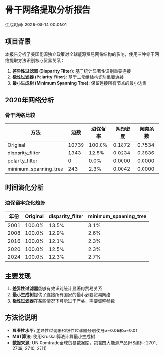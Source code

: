 # 骨干网络提取分析报告

生成时间: 2025-08-14 00:01:01

## 项目背景

本报告分析了美国能源独立政策对全球能源贸易网络结构的影响，使用三种骨干网络提取方法识别核心贸易关系：

1. **差异性过滤器 (Disparity Filter)**: 基于统计显著性识别重要连接
2. **极性过滤器 (Polarity Filter)**: 基于三元组结构识别重要连接
3. **最小生成树 (Minimum Spanning Tree)**: 保留连接所有节点的最小边集

## 2020年网络分析

### 骨干网络比较

| 方法 | 边数 | 边保留率 | 网络密度 | 聚类系数 |
|------|------|----------|----------|----------|
| Original | 10739 | 100.0% | 0.1872 | 0.7534 |
| disparity_filter | 1343 | 12.5% | 0.0234 | 0.3836 |
| polarity_filter | 0 | 0.0% | 0.0000 | 0.0000 |
| minimum_spanning_tree | 243 | 2.3% | 0.0042 | 0.0000 |

## 时间演化分析

### 边保留率变化趋势

| 年份 | Original | disparity_filter | minimum_spanning_tree |
|------|----------|----------|----------|
| 2001 | 100.0% | 13.5% | 3.1% |
| 2008 | 100.0% | 12.9% | 2.6% |
| 2016 | 100.0% | 12.1% | 2.3% |
| 2020 | 100.0% | 12.5% | 2.3% |
| 2024 | 100.0% | 12.3% | 2.7% |

## 主要发现

1. **差异性过滤器**能够有效识别统计显著的贸易关系
2. **最小生成树**提供了连接所有国家的最小必要贸易网络
3. **极性过滤器**在某些情况下可能过于严格，需要调整参数

## 方法论说明

- **显著性水平**: 差异性过滤器和极性过滤器分别使用α=0.05和α=0.01
- **MST算法**: 使用Kruskal算法计算最小生成树
- **数据来源**: UN Comtrade全球贸易数据库，包含四大能源产品(HS编码: 2701, 2709, 2710, 2711)

